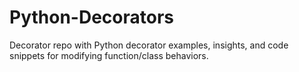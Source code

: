 # Python-Decorators
Decorator repo with Python decorator examples, insights, and code snippets for modifying function/class behaviors.

